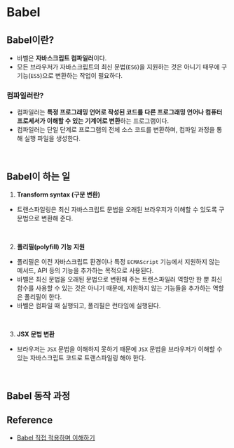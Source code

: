 # Babel

## Babel이란?
- 바벨은 **자바스크립트 컴파일러**이다.
- 모든 브라우저가 자바스크립트의 최신 문법(`ES6`)을 지원하는 것은 아니기 때무에 구 기능(`ES5`)으로 변환하는 작업이 필요하다.

### 컴파일러란?
- 컴파일러는 **특정 프로그래밍 언어로 작성된 코드를 다른 프로그래밍 언어나 컴퓨터 프로세서가 이해할 수 있는 기계어로 변환**하는 프로그램이다.
- 컴파일러는 단일 단계로 프로그램의 전체 소스 코드를 변환하며, 컴파일 과정을 통해 실행 파일을 생성한다.
  
<br/>

## Babel이 하는 일
1. **Transform syntax (구문 변환)**
- 트랜스파일링은 최신 자바스크립트 문법을 오래된 브라우저가 이해할 수 있도록 구 문법으로 변환해 준다.

<br/>

2. **폴리필(polyfill) 기능 지원**
- 폴리필은 이전 자바스크립트 환경이나 특정 `ECMAScript` 기능에서 지원하지 않는 메서드, API 등의 기능을 추가하는 목적으로 사용된다.
- 바벨은 최신 문법을 오래된 문법으로 변환해 주는 트랜스파일러 역할만 한 뿐 최신 함수를 사용할 수 있는 것은 아니기 때문에, 지원하지 않는 기능들을 추가하는 역할은 폴리필이 한다.
- 바벨은 컴파일 때 실행되고, 폴리필은 런타임에 실행된다.

<br/>

3. **JSX 문법 변환**
- 브라우저는 `JSX` 문법을 이해하지 못하기 때문에 `JSX` 문법을 브라우저가 이해할 수 있는 자바스크립트 코드로 트랜스파일링 해야 한다.

<br/>

## Babel 동작 과정


## Reference
- [Babel 직접 적용하며 이해하기](https://velog.io/@suyeon9456/Babel)
